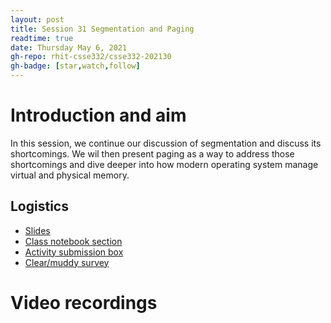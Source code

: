 ```yaml
---
layout: post
title: Session 31 Segmentation and Paging
readtime: true
date: Thursday May 6, 2021
gh-repo: rhit-csse332/csse332-202130
gh-badge: [star,watch,follow]
---
```


# Introduction and aim
In this session, we continue our discussion of segmentation and discuss its shortcomings. We wil
then present paging as a way to address those shortcomings and dive deeper into how modern operating
system manage virtual and physical memory.

## Logistics

- [Slides](https://rosehulman-my.sharepoint.com/:p:/g/personal/noureddi_rose-hulman_edu/EZEEy1H7jF1BhhLi56OEHrcBaU_RLiraPAL9CvMFVUilDg?e=eP5oza)
- [Class notebook section](https://rosehulman-my.sharepoint.com/personal/noureddi_rose-hulman_edu/_layouts/OneNote.aspx?id=%2Fpersonal%2Fnoureddi_rose-hulman_edu%2FDocuments%2FClass%20Notebooks%2FCSSE%20332%20Operating%20Systems&wd=target%28_Content%20Library%2FSession%2031%20Paging.one%7C89BE1181-F883-4877-B033-C759D541E8DB%2F%29)
- [Activity submission box](https://moodle.rose-hulman.edu/mod/quiz/view.php?id=2708172)
- [Clear/muddy survey](https://moodle.rose-hulman.edu/mod/quiz/view.php?id=2812911)

# Video recordings


